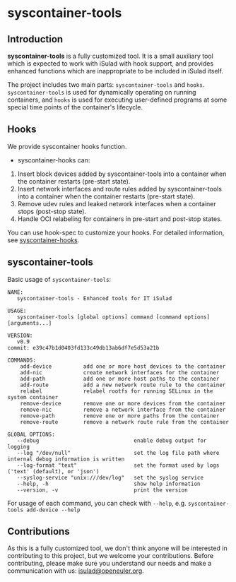 # syscontainer-tools

## Introduction

**syscontainer-tools** is a fully customized tool.
It is a small auxiliary tool which is expected to work with iSulad with hook support,
and provides enhanced functions which are inappropriate to be included in iSulad itself.

The project includes two main parts: `syscontainer-tools` and `hooks`.
`syscontainer-tools` is used for dynamically operating on running containers,
and `hooks` is used for executing user-defined programs at some special time points of the container's lifecycle.

## Hooks

We provide syscontainer hooks function.

* syscontainer-hooks can:
 1. Insert block devices added by syscontainer-tools into a container when the container restarts (pre-start state).
 2. Insert network interfaces and route rules added by syscontainer-tools into a container when the container restarts (pre-start state).
 3. Remove udev rules and leaked network interfaces when a container stops (post-stop state).
 4. Handle OCI relabeling for containers in pre-start and post-stop states.

You can use hook-spec to customize your hooks.
For detailed information, see [syscontainer-hooks](hooks/syscontainer-hooks/README.md).

## syscontainer-tools

Basic usage of `syscontainer-tools`:

```
NAME:
   syscontainer-tools - Enhanced tools for IT iSulad

USAGE:
   syscontainer-tools [global options] command [command options] [arguments...]

VERSION:
   v0.9
commit: e39c47b1d0403fd133c49db13ab6df7e5d53a21b

COMMANDS:
    add-device          add one or more host devices to the container
    add-nic             create network interfaces for the container
    add-path            add one or more host paths to the container
    add-route           add a new network route rule to the container
    relabel             relabel rootfs for running SELinux in the system container
    remove-device       remove one or more devices from the container
    remove-nic          remove a network interface from the container
    remove-path         remove one or more paths from the container
    remove-route        remove a network route rule from the container

GLOBAL OPTIONS:
   --debug                              enable debug output for logging
   --log "/dev/null"                    set the log file path where internal debug information is written
   --log-format "text"                  set the format used by logs ('text' (default), or 'json')
   --syslog-service "unix:///dev/log"   set the syslog service
   --help, -h                           show help information
   --version, -v                        print the version
```

For usage of each command, you can check with `--help`, e.g. `syscontainer-tools add-device --help`

## Contributions

As this is a fully customized tool, we don't think anyone will be interested in contributing to this project,
but we welcome your contributions. Before contributing, please make sure you understand our needs and
make a communication with us: isulad@openeuler.org.
